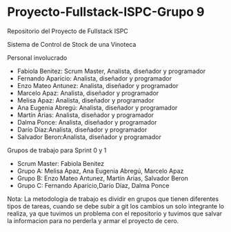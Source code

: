 # Proyecto-Fullstack-ISPC-Grupo 9 
Repositorio del Proyecto de Fullstack ISPC

Sistema de Control de Stock de una Vinoteca

Personal involucrado

- Fabiola Benitez: Scrum Master, Analista, diseñador y programador
- Fernando Aparicio: Analista, diseñador y programador
- Enzo Mateo Antunez: Analista, diseñador y programador
- Marcelo Apaz: Analista, diseñador y programador
- Melisa Apaz: Analista, diseñador y programador
- Ana Eugenia Abregú: Analista, diseñador y programador
- Martín Arias: Analista, diseñador y programador
- Dalma Ponce: Analista, diseñador y programador
- Darío Díaz:Analista, diseñador y programador
- Salvador Beron:Analista, diseñador y programador

Grupos de trabajo para Sprint 0 y 1

- Scrum Master: Fabiola Benitez
- Grupo A: Melisa Apaz, Ana Eugenia Abregú, Marcelo Apaz
- Grupo B: Enzo Mateo Antunez, Martín Arias, Salvador Beron
- Grupo C: Fernando Aparicio,Darío Díaz, Dalma Ponce

Nota: La metodologia de trabajo es dividir en grupos que tienen diferentes tipos de tareas, cuando se debe subir a git los cambios un solo integrante lo realiza, ya que tuvimos un problema con el repositorio y tuvimos que salvar la informacion para no perderla y armar el proyecto de cero. 






